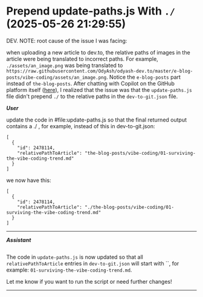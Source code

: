 <!-- Generated by SpecStory -->

# Prepend update-paths.js With `./`  (2025-05-26 21:29:55)

DEV. NOTE: root cause of the issue I was facing:

when uploading a new article to dev.to, the relative paths of images in the article were being translated to incorrect paths. For example, `./assets/an_image.png` was being translated to `https://raw.githubusercontent.com/OdyAsh/odyash-dev.to/master/e-blog-posts/vibe-coding/assets/an_image.png`. Notice the `e-blog-posts` part instead of `the-blog-posts`. After chatting with Copilot on the GitHub platform itself ([here](https://github.com/copilot/share/00134322-02e0-8c56-9052-064a24bf28b3)), I realized that the issue was that the `update-paths.js` file didn't prepend `./` to the relative paths in the `dev-to-git.json` file.



_**User**_

update the code in #file:update-paths.js  so that the final returned output contains a ./ , for example, instead of this in dev-to-git.json:

```
[
  {
    "id": 2478114,
    "relativePathToArticle": "the-blog-posts/vibe-coding/01-surviving-the-vibe-coding-trend.md"
  }
]

```

we now have this:

```
[
  {
    "id": 2478114,
    "relativePathToArticle": "./the-blog-posts/vibe-coding/01-surviving-the-vibe-coding-trend.md"
  }
]

```

---

_**Assistant**_


````

````
The code in `update-paths.js` is now updated so that all `relativePathToArticle` entries in `dev-to-git.json` will start with ``, for example: `01-surviving-the-vibe-coding-trend.md`.

Let me know if you want to run the script or need further changes!

---

